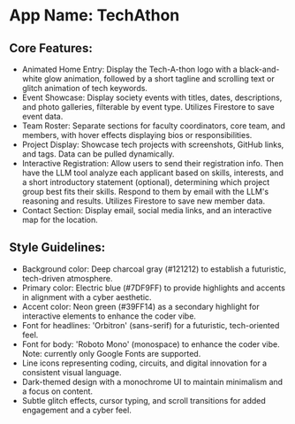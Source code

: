 # **App Name**: TechAthon

## Core Features:

- Animated Home Entry: Display the Tech-A-thon logo with a black-and-white glow animation, followed by a short tagline and scrolling text or glitch animation of tech keywords.
- Event Showcase: Display society events with titles, dates, descriptions, and photo galleries, filterable by event type. Utilizes Firestore to save event data.
- Team Roster: Separate sections for faculty coordinators, core team, and members, with hover effects displaying bios or responsibilities.
- Project Display: Showcase tech projects with screenshots, GitHub links, and tags. Data can be pulled dynamically.
- Interactive Registration: Allow users to send their registration info. Then have the LLM tool analyze each applicant based on skills, interests, and a short introductory statement (optional), determining which project group best fits their skills. Respond to them by email with the LLM's reasoning and results. Utilizes Firestore to save new member data.
- Contact Section: Display email, social media links, and an interactive map for the location.

## Style Guidelines:

- Background color: Deep charcoal gray (#121212) to establish a futuristic, tech-driven atmosphere.
- Primary color: Electric blue (#7DF9FF) to provide highlights and accents in alignment with a cyber aesthetic.
- Accent color: Neon green (#39FF14) as a secondary highlight for interactive elements to enhance the coder vibe.
- Font for headlines: 'Orbitron' (sans-serif) for a futuristic, tech-oriented feel.
- Font for body: 'Roboto Mono' (monospace) to enhance the coder vibe. Note: currently only Google Fonts are supported.
- Line icons representing coding, circuits, and digital innovation for a consistent visual language.
- Dark-themed design with a monochrome UI to maintain minimalism and a focus on content.
- Subtle glitch effects, cursor typing, and scroll transitions for added engagement and a cyber feel.